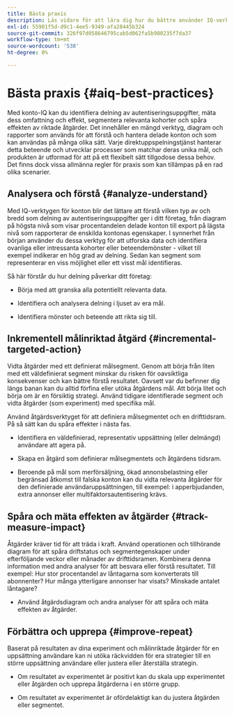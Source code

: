 ```yaml
---
title: Bästa praxis
description: Läs vidare för att lära dig hur du bättre använder IQ-verktyget för konton.
exl-id: 55901f5d-d9c1-4ee5-9349-afa28445b324
source-git-commit: 326f97d058646795cab5d062fa5b980235f7da37
workflow-type: tm+mt
source-wordcount: '538'
ht-degree: 0%

---
```


# Bästa praxis {#aiq-best-practices}

Med konto-IQ kan du identifiera delning av autentiseringsuppgifter, mäta dess omfattning och effekt, segmentera relevanta kohorter och spåra effekten av riktade åtgärder. Det innehåller en mängd verktyg, diagram och rapporter som används för att förstå och hantera delade konton och som kan användas på många olika sätt. Varje direktuppspelningstjänst hanterar detta beteende och utvecklar processer som matchar deras unika mål, och produkten är utformad för att på ett flexibelt sätt tillgodose dessa behov.  Det finns dock vissa allmänna regler för praxis som kan tillämpas på en rad olika scenarier.

## Analysera och förstå {#analyze-understand}

Med IQ-verktygen för konton blir det lättare att förstå vilken typ av och bredd som delning av autentiseringsuppgifter ger i ditt företag, från diagram på högsta nivå som visar procentandelen delade konton till export på lägsta nivå som rapporterar de enskilda kontonas egenskaper. I synnerhet från början använder du dessa verktyg för att utforska data och identifiera ovanliga eller intressanta kohorter eller beteendemönster - vilket till exempel indikerar en hög grad av delning. Sedan kan segment som representerar en viss möjlighet eller ett visst mål identifieras.

Så här förstår du hur delning påverkar ditt företag:

* Börja med att granska alla potentiellt relevanta data.

* Identifiera och analysera delning i ljuset av era mål.

* Identifiera mönster och beteende att rikta sig till.

## Inkrementell målinriktad åtgärd {#incremental-targeted-action}

Vidta åtgärder med ett definierat målsegment. Genom att börja från liten med ett väldefinierat segment minskar du risken för oavsiktliga konsekvenser och kan bättre förstå resultatet. Oavsett var du befinner dig längs banan kan du alltid förfina eller utöka åtgärdens mål.
Att börja litet och börja om är en försiktig strategi. Använd tidigare identifierade segment och vidta åtgärder (som experiment) med specifika mål.

Använd åtgärdsverktyget för att definiera målsegmentet och en drifttidsram. På så sätt kan du spåra effekter i nästa fas.

* Identifiera en väldefinierad, representativ uppsättning (eller delmängd) användare att agera på.

* Skapa en åtgärd som definierar målsegmentets och åtgärdens tidsram.

* Beroende på mål som merförsäljning, ökad annonsbelastning eller begränsad åtkomst till falska konton kan du vidta relevanta åtgärder för den definierade användaruppsättningen, till exempel: i apperbjudanden, extra annonser eller multifaktorsautentisering krävs.

<!--If necessary, gauge the affect [by measuring the impact of actions taken](#track-measure-impact).-->

## Spåra och mäta effekten av åtgärder {#track-measure-impact}

Åtgärder kräver tid för att träda i kraft. Använd operationen och tillhörande diagram för att spåra driftstatus och segmentegenskaper under efterföljande veckor eller månader av drifttidsramen. Kombinera denna information med andra analyser för att besvara eller förstå resultatet. Till exempel: Hur stor procentandel av låntagarna som konverterats till abonnenter? Hur många ytterligare annonser har visats? Minskade antalet låntagare?

* Använd åtgärdsdiagram och andra analyser för att spåra och mäta effekten av åtgärder.

## Förbättra och upprepa {#improve-repeat}

Baserat på resultaten av dina experiment och målinriktade åtgärder för en uppsättning användare kan ni utöka räckvidden för era strategier till en större uppsättning användare eller justera eller återställa strategin.

* Om resultatet av experimentet är positivt kan du skala upp experimentet eller åtgärden och upprepa åtgärderna i en större grupp.

* Om resultatet av experimentet är ofördelaktigt kan du justera åtgärden eller segmentet.

<!--

Best Practices
Account IQ enables you to maximize your business ROI, and eventually grow your subscribers and revenue by understanding subscriber usage patterns and password sharing. Read on to know how you can make the best use of Account IQ to manage credential sharing.

Analyze and understand
Authorized access of streaming services generates vast sums of data representing user activity. Use Account IQ analytics tools to explore the data and identify interesting cohorts or behavioral patterns that indicate sharing. Then, segments representing a particular opportunity or objective can be identified.

To understand nature and impact of sharing on your business:

Use Account IQ to access all relevant data.

Identify and analyze sharing in the context of your objectives.

Identify patterns and behavior to target.

Take targeted incremental action
To start small and ramp up is a prudent approach. Use previously identified segments, and take actions (as experiments) with specific objectives.

Identify a well-defined, representative subset of users in the segment to act on.

Depending on objectives such as upselling, increasing ad load, or mitigating access to fraudulent accounts, take relevant actions to include customer messaging or offers, extra ads, or requiring multi-factor authentication.

Target users are likely to respond to offers to upgrade and pay for sharing.

Align enterprise stakeholders to update strategy, such as:

Revisit partner agreements to enlist cooperation or concessions.

Simplify access and enhance the user experience for good customers.

Mitigate sharing by limiting access to obvious moochers.

If necessary, gauge the affect by measuring the impact of actions taken.

Track and measure the impact of actions
Once you have acted on some set of users within a segment, it is important to measure the effect of those actions over a subsequent period of weeks or months. For example, you would want to understand:

What percentage of borrowers converted to subscribers?

How many additional ads were viewed?

Did the number of borrowers decrease?

Account IQ's sophisticated machine learning based models help you analyze and measure the impacts of your experiments (or actions).

Improve and repeat
Based on the outcomes of your experiments and targeted actions on small groups of users, you can expand the reach of your strategies to rest of the user segment or reset the strategy and audience to act on.

Based on the usage insights from risk indices, sharing levels, and usage patterns, you can create experiments (or operations) and tailor your actions for strategic goals or desired outcomes.

If the results of the experiment are favorable, then you can scale up the experiment, and repeat those actions on a larger group.

If the results of the experiment are unfavorable, then you can adjust your action or the experiment group.

Therefore, understanding, acting, and tracking are the keys to optimally mitigate and manage credential sharing in your subscribers.
-->
